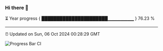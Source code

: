 ### Hi there 👋

⏳ Year progress { ██████████████████████▁▁▁▁▁▁▁▁ } 76.23 %

---

⏰ Updated on Sun, 06 Oct 2024 00:28:29 GMT

![Progress Bar CI](https://github.com/EinsPommes/EinsPommes/blob/main/.github/workflows/main.yml)
